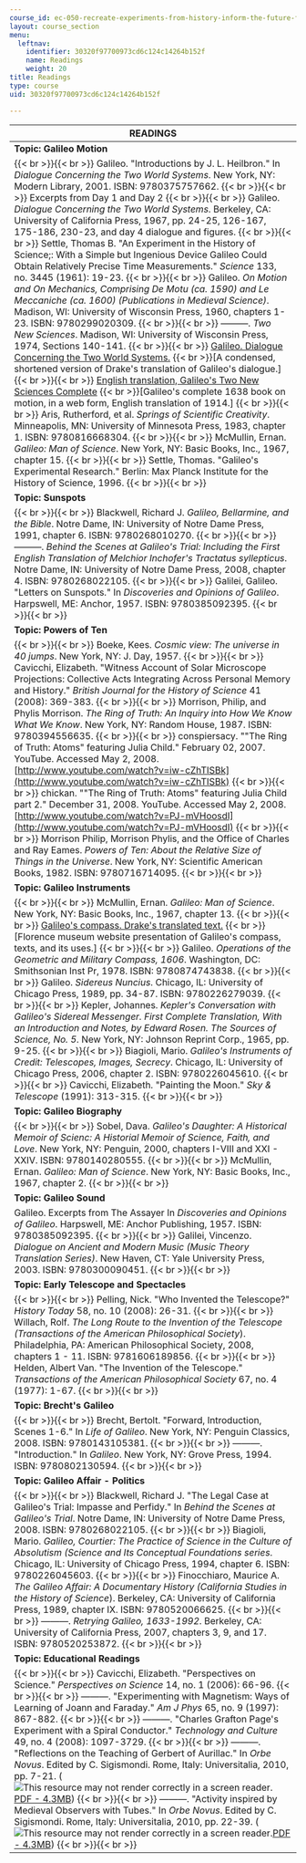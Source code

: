 ```yaml
---
course_id: ec-050-recreate-experiments-from-history-inform-the-future-from-the-past-galileo-january-iap-2010
layout: course_section
menu:
  leftnav:
    identifier: 30320f97700973cd6c124c14264b152f
    name: Readings
    weight: 20
title: Readings
type: course
uid: 30320f97700973cd6c124c14264b152f

---
```


| READINGS |
| --- |
| **Topic: Galileo Motion** |
|  {{< br >}}{{< br >}} Galileo. "Introductions by J. L. Heilbron." In _Dialogue Concerning the Two World Systems_. New York, NY: Modern Library, 2001. ISBN: 9780375757662. {{< br >}}{{< br >}} Excerpts from Day 1 and Day 2 {{< br >}}{{< br >}} Galileo. _Dialogue Concerning the Two World Systems_. Berkeley, CA: University of California Press, 1967, pp. 24-25, 126-167, 175-186, 230-23, and day 4 dialogue and figures. {{< br >}}{{< br >}} Settle, Thomas B. "An Experiment in the History of Science;: With a Simple but Ingenious Device Galileo Could Obtain Relatively Precise Time Measurements." _Science_ 133, no. 3445 (1961): 19-23. {{< br >}}{{< br >}} Galileo. _On Motion and On Mechanics, Comprising De Motu (ca. 1590) and Le Meccaniche (ca. 1600) (Publications in Medieval Science)_. Madison, WI: University of Wisconsin Press, 1960, chapters 1-23. ISBN: 9780299020309. {{< br >}}{{< br >}} ———. _Two New Sciences_. Madison, WI: University of Wisconsin Press, 1974, Sections 140-141. {{< br >}}{{< br >}} [Galileo. Dialogue Concerning the Two World Systems.](http://science.sciencemag.org/content/119/3095/546.3)  {{< br >}}\[A condensed, shortened version of Drake's translation of Galileo's dialogue.\] {{< br >}}{{< br >}} [English translation, Galileo's Two New Sciences Complete](http://galileoandeinstein.physics.virginia.edu/tns_draft/index.html)  {{< br >}}\[Galileo's complete 1638 book on motion, in a web form, English translation of 1914.\] {{< br >}}{{< br >}} Aris, Rutherford, et al. _Springs of Scientific Creativity_. Minneapolis, MN: University of Minnesota Press, 1983, chapter 1. ISBN: 9780816668304. {{< br >}}{{< br >}} McMullin, Ernan. _Galileo: Man of Science_. New York, NY: Basic Books, Inc., 1967, chapter 15. {{< br >}}{{< br >}} Settle, Thomas. "Galileo's Experimental Research." Berlin: Max Planck Institute for the History of Science, 1996. {{< br >}}{{< br >}}  |
| **Topic: Sunspots** |
|  {{< br >}}{{< br >}} Blackwell, Richard J. _Galileo, Bellarmine, and the Bible_. Notre Dame, IN: University of Notre Dame Press, 1991, chapter 6. ISBN: 9780268010270. {{< br >}}{{< br >}} ———. _Behind the Scenes at Galileo's Trial: Including the First English Translation of Melchior Inchofer's Tractatus syllepticus_. Notre Dame, IN: University of Notre Dame Press, 2008, chapter 4. ISBN: 9780268022105. {{< br >}}{{< br >}} Galilei, Galileo. "Letters on Sunspots." In _Discoveries and Opinions of Galileo_. Harpswell, ME: Anchor, 1957. ISBN: 9780385092395. {{< br >}}{{< br >}}  |
| **Topic: Powers of Ten** |
|  {{< br >}}{{< br >}} Boeke, Kees. _Cosmic view: The universe in 40 jumps_. New York, NY: J. Day, 1957. {{< br >}}{{< br >}} Cavicchi, Elizabeth. "Witness Account of Solar Microscope Projections: Collective Acts Integrating Across Personal Memory and History." _British Journal for the History of Science_ 41 (2008): 369-383. {{< br >}}{{< br >}} Morrison, Philip, and Phylis Morrison. _The Ring of Truth: An Inquiry into How We Know What We Know_. New York, NY: Random House, 1987. ISBN: 9780394556635. {{< br >}}{{< br >}} conspiersacy. ""The Ring of Truth: Atoms" featuring Julia Child." February 02, 2007. YouTube. Accessed May 2, 2008. [http://www.youtube.com/watch?v=iw-cZhTISBk](http://www.youtube.com/watch?v=iw-cZhTISBk) {{< br >}}{{< br >}} chickan. ""The Ring of Truth: Atoms" featuring Julia Child part 2." December 31, 2008. YouTube. Accessed May 2, 2008. [http://www.youtube.com/watch?v=PJ-mVHoosdI](http://www.youtube.com/watch?v=PJ-mVHoosdI) {{< br >}}{{< br >}} Morrison Philip, Morrison Phylis, and the Office of Charles and Ray Eames. _Powers of Ten: About the Relative Size of Things in the Universe_. New York, NY: Scientific American Books, 1982. ISBN: 9780716714095. {{< br >}}{{< br >}}  |
| **Topic: Galileo Instruments** |
|  {{< br >}}{{< br >}} McMullin, Ernan. _Galileo: Man of Science_. New York, NY: Basic Books, Inc., 1967, chapter 13. {{< br >}}{{< br >}} [Galileo's compass. Drake's translated text.](http://brunelleschi.imss.fi.it/esplora/compasso/)  {{< br >}}\[Florence museum website presentation of Galileo's compass, texts, and its uses.\] {{< br >}}{{< br >}} Galileo. _Operations of the Geometric and Military Compass, 1606_. Washington, DC: Smithsonian Inst Pr, 1978. ISBN: 9780874743838. {{< br >}}{{< br >}} Galileo. _Sidereus Nuncius_. Chicago, IL: University of Chicago Press, 1989, pp. 34-87. ISBN: 9780226279039. {{< br >}}{{< br >}} Kepler, Johannes. _Kepler's Conversation with Galileo's Sidereal Messenger. First Complete Translation, With an Introduction and Notes, by Edward Rosen. The Sources of Science, No. 5_. New York, NY: Johnson Reprint Corp., 1965, pp. 9-25. {{< br >}}{{< br >}} Biagioli, Mario. _Galileo's Instruments of Credit: Telescopes, Images, Secrecy_. Chicago, IL: University of Chicago Press, 2006, chapter 2. ISBN: 9780226045610. {{< br >}}{{< br >}} Cavicchi, Elizabeth. "Painting the Moon." _Sky & Telescope_ (1991): 313-315. {{< br >}}{{< br >}}  |
| **Topic: Galileo Biography** |
|  {{< br >}}{{< br >}} Sobel, Dava. _Galileo's Daughter: A Historical Memoir of Scienc: A Historial Memoir of Science, Faith, and Love_. New York, NY: Penguin, 2000, chapters I-VIII and XXI - XXIV. ISBN: 9780140280555. {{< br >}}{{< br >}} McMullin, Ernan. _Galileo: Man of Science_. New York, NY: Basic Books, Inc., 1967, chapter 2. {{< br >}}{{< br >}}  |
| **Topic: Galileo Sound** |
| Galileo. Excerpts from The Assayer In _Discoveries and Opinions of Galileo_. Harpswell, ME: Anchor Publishing, 1957. ISBN: 9780385092395. {{< br >}}{{< br >}} Galilei, Vincenzo. _Dialogue on Ancient and Modern Music (Music Theory Translation Series)_. New Haven, CT: Yale University Press, 2003. ISBN: 9780300090451. {{< br >}}{{< br >}}  |
| **Topic: Early Telescope and Spectacles** |
|  {{< br >}}{{< br >}} Pelling, Nick. "Who Invented the Telescope?" _History Today_ 58, no. 10 (2008): 26-31. {{< br >}}{{< br >}} Willach, Rolf. _The Long Route to the Invention of the Telescope (Transactions of the American Philosophical Society_). Philadelphia, PA: American Philosophical Society, 2008, chapters 1 - 11. ISBN: 9781606189856. {{< br >}}{{< br >}} Helden, Albert Van. "The Invention of the Telescope." _Transactions of the American Philosophical Society_ 67, no. 4 (1977): 1-67. {{< br >}}{{< br >}}  |
| **Topic: Brecht's Galileo** |
|  {{< br >}}{{< br >}} Brecht, Bertolt. "Forward, Introduction, Scenes 1-6." In _Life of Galileo_. New York, NY: Penguin Classics, 2008. ISBN: 9780143105381. {{< br >}}{{< br >}} ———. "Introduction." In _Galileo_. New York, NY: Grove Press, 1994. ISBN: 9780802130594. {{< br >}}{{< br >}}  |
| **Topic: Galileo Affair - Politics** |
|  {{< br >}}{{< br >}} Blackwell, Richard J. "The Legal Case at Galileo's Trial: Impasse and Perfidy." In _Behind the Scenes at Galileo's Trial_. Notre Dame, IN: University of Notre Dame Press, 2008. ISBN: 9780268022105. {{< br >}}{{< br >}} Biagioli, Mario. _Galileo, Courtier: The Practice of Science in the Culture of Absolutism (Science and Its Conceptual Foundations series_. Chicago, IL: University of Chicago Press, 1994, chapter 6. ISBN: 9780226045603. {{< br >}}{{< br >}} Finocchiaro, Maurice A. _The Galileo Affair: A Documentary History (California Studies in the History of Science_). Berkeley, CA: University of California Press, 1989, chapter IX. ISBN: 9780520066625. {{< br >}}{{< br >}} ———. _Retrying Galileo, 1633-1992_. Berkeley, CA: University of California Press, 2007, chapters 3, 9, and 17. ISBN: 9780520253872. {{< br >}}{{< br >}}  |
| **Topic: Educational Readings** |
|  {{< br >}}{{< br >}} Cavicchi, Elizabeth. "Perspectives on Science." _Perspectives on Science_ 14, no. 1 (2006): 66-96. {{< br >}}{{< br >}} ———. "Experimenting with Magnetism: Ways of Learning of Joann and Faraday." _Am J Phys_ 65, no. 9 (1997): 867-882. {{< br >}}{{< br >}} ———. "Charles Grafton Page's Experiment with a Spiral Conductor." _Technology and Culture_ 49, no. 4 (2008): 1097-3729. {{< br >}}{{< br >}} ———. "Reflections on the Teaching of Gerbert of Aurillac." In _Orbe Novus_. Edited by C. Sigismondi. Rome, Italy: Universitalia, 2010, pp. 7-21. (![This resource may not render correctly in a screen reader.](/images/inacessible.gif)[PDF - 4.3MB](https://www.researchgate.net/publication/304159286_Reflections_on_the_Teaching_of_Gerbert_of_Aurillac)) {{< br >}}{{< br >}} ———. "Activity inspired by Medieval Observers with Tubes." In _Orbe Novus_. Edited by C. Sigismondi. Rome, Italy: Universitalia, 2010, pp. 22-39. (![This resource may not render correctly in a screen reader.](/images/inacessible.gif)[PDF - 4.3MB](http://irsol.ch/costantino_sigismondi/OrbeNovus_volume2010.pdf)) {{< br >}}{{< br >}}